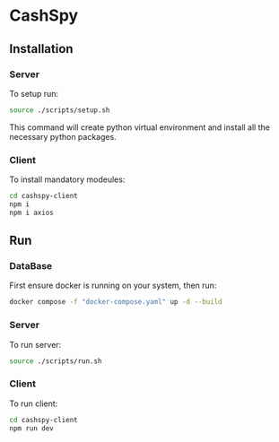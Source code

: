 # CashSpy

## Installation

### Server

To setup run:

```sh
source ./scripts/setup.sh
```

This command will create python virtual environment and install all the necessary python packages.

### Client

To install mandatory modeules:

```sh
cd cashspy-client
npm i
npm i axios
```

## Run

### DataBase

First ensure docker is running on your system, then run:

```sh
docker compose -f "docker-compose.yaml" up -d --build
```

### Server

To run server:

```sh
source ./scripts/run.sh
```

### Client

To run client:

```sh
cd cashspy-client
npm run dev
```
